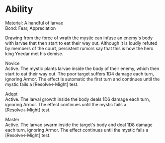 # Ability
Material: A handful of larvae<br>Bond: Fear, Appreciation

Drawing from the force of wrath the mystic can infuse an enemy's body with larvae that then start to eat their way out. Although it is loudly refuted by members of the court, persistent rumors say that this is how the hero king Ynedar met his demise.

Novice<br>Active. The mystic plants larvae inside the body of their enemy, which then start to eat their way out. The poor target suffers 1D4 damage each turn, ignoring Armor. The effect is automatic the first turn and continues until the mystic fails a \[Resolve←Might\] test.

Adept<br>Active. The larval growth inside the body deals 1D6 damage each turn, ignoring Armor. The effect continues until the mystic fails a \[Resolve←Might\] test.

Master<br>Active. The larvae swarm inside the target's body and deal 1D8 damage each turn, ignoring Armor. The effect continues until the mystic fails a \[Resolve←Might\] test.
